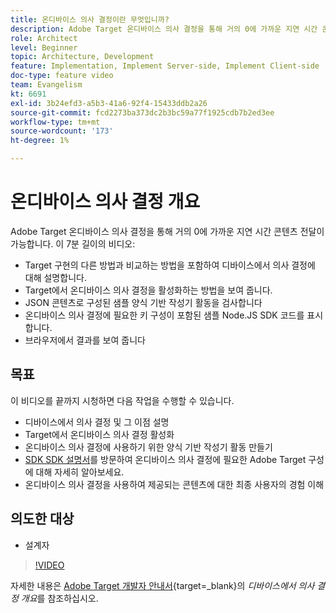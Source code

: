 ```yaml
---
title: 온디바이스 의사 결정이란 무엇입니까?
description: Adobe Target 온디바이스 의사 결정을 통해 거의 0에 가까운 지연 시간 콘텐츠 전달이 가능합니다. 온디바이스 의사 결정 및 활성화 방법에 대해 알아보려면 이 비디오를 시청하십시오.
role: Architect
level: Beginner
topic: Architecture, Development
feature: Implementation, Implement Server-side, Implement Client-side
doc-type: feature video
team: Evangelism
kt: 6691
exl-id: 3b24efd3-a5b3-41a6-92f4-15433ddb2a26
source-git-commit: fcd2273ba373dc2b3bc59a77f1925cdb7b2ed3ee
workflow-type: tm+mt
source-wordcount: '173'
ht-degree: 1%

---
```


# 온디바이스 의사 결정 개요

Adobe Target 온디바이스 의사 결정을 통해 거의 0에 가까운 지연 시간 콘텐츠 전달이 가능합니다. 이 7분 길이의 비디오:

* Target 구현의 다른 방법과 비교하는 방법을 포함하여 디바이스에서 의사 결정에 대해 설명합니다.
* Target에서 온디바이스 의사 결정을 활성화하는 방법을 보여 줍니다.
* JSON 콘텐츠로 구성된 샘플 양식 기반 작성기 활동을 검사합니다
* 온디바이스 의사 결정에 필요한 키 구성이 포함된 샘플 Node.JS SDK 코드를 표시합니다.
* 브라우저에서 결과를 보여 줍니다

## 목표

이 비디오를 끝까지 시청하면 다음 작업을 수행할 수 있습니다.

* 디바이스에서 의사 결정 및 그 이점 설명
* Target에서 온디바이스 의사 결정 활성화
* 온디바이스 의사 결정에 사용하기 위한 양식 기반 작성기 활동 만들기
* [SDK SDK 설명서](https://experienceleague.adobe.com/en/docs/target-dev/developer/server-side/on-device-decisioning/overview)를 방문하여 온디바이스 의사 결정에 필요한 Adobe Target 구성에 대해 자세히 알아보세요.
* 온디바이스 의사 결정을 사용하여 제공되는 콘텐츠에 대한 최종 사용자의 경험 이해

## 의도한 대상

* 설계자

>[!VIDEO](https://video.tv.adobe.com/v/329032/?quality=12)

자세한 내용은 [Adobe Target 개발자 안내서](https://experienceleague.adobe.com/docs/target-dev/developer/server-side/on-device-decisioning/overview.html?lang=ko-KR){target=_blank}의 *디바이스에서 의사 결정 개요*&#x200B;를 참조하십시오.
